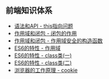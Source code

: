 <!--
 * @Author: zx
 * @Description: 
-->
## 前端知识体系


- [语法和API - this指向问题](https://github.com/N1kopapa/Blog/issues/1)
- [作用域和闭包 - 闭包的作用](https://github.com/N1kopapa/Blog/issues/2)
- [作用域和闭包 - 作用域安全的构造函数](https://github.com/N1kopapa/Blog/issues/4)
- [ES6的特性 - 作用域](https://github.com/N1kopapa/Blog/issues/3)
- [ES6的特性 - class类(一)](https://github.com/N1kopapa/Blog/issues/5)
- [ES6的特性 - class类(二)](https://github.com/N1kopapa/Blog/issues/7)
- [浏览器的工作原理 - cookie](https://github.com/N1kopapa/Blog/issues/6)
